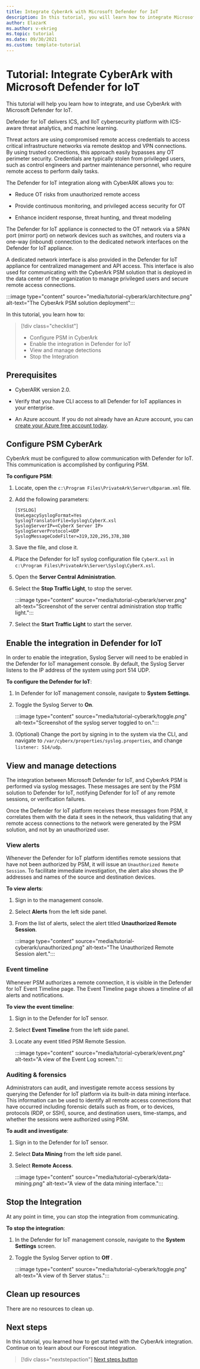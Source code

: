 ```yaml
---
title: Integrate CyberArk with Microsoft Defender for IoT
description: In this tutorial, you will learn how to integrate Microsoft Defender for IoT with CyberArk.
author: ElazarK
ms.author: v-ekrieg
ms.topic: tutorial
ms.date: 09/30/2021
ms.custom: template-tutorial
---
```


# Tutorial: Integrate CyberArk with Microsoft Defender for IoT

This tutorial will help you learn how to integrate, and use CyberArk with Microsoft Defender for IoT.

Defender for IoT delivers ICS, and IIoT cybersecurity platform with ICS-aware threat analytics, and machine learning.

Threat actors are using compromised remote access credentials to access critical infrastructure networks via remote desktop and VPN connections. By using trusted connections, this approach easily bypasses any OT perimeter security. Credentials are typically stolen from privileged users,  such as control engineers and partner maintenance personnel, who require remote access to perform daily tasks.

The Defender for IoT integration along with CyberARK allows you to:

- Reduce OT risks from unauthorized remote access

- Provide continuous monitoring, and privileged access security for OT

- Enhance incident response, threat hunting, and threat modeling

The Defender for IoT appliance is connected to the OT network via a SPAN port (mirror port) on network devices such as switches, and routers via a one-way (inbound) connection to the dedicated network interfaces on the Defender for IoT appliance.

A dedicated network interface is also provided in the Defender for IoT appliance for centralized management and API access. This interface is also used for communicating with the CyberArk PSM solution that is deployed in the data center of the organization to manage privileged users and secure remote access connections.

:::image type="content" source="media/tutorial-cyberark/architecture.png" alt-text="The CyberArk PSM solution deployment":::

In this tutorial, you learn how to:

> [!div class="checklist"]
> - Configure PSM in CyberArk
> - Enable the integration in Defender for IoT
> - View and manage detections
> - Stop the Integration

## Prerequisites

- CyberARK version 2.0.

- Verify that you have CLI access to all Defender for IoT appliances in your enterprise.

- An Azure account. If you do not already have an Azure account, you can [create your Azure free account today](https://azure.microsoft.com/free/).

## Configure PSM CyberArk

CyberArk must be configured to allow communication with Defender for IoT. This communication is accomplished by configuring PSM.

**To configure PSM**:

1. Locate, open the `c:\Program Files\PrivateArk\Server\dbparam.xml` file.

1. Add the following parameters:

    `[SYSLOG]` <br>
    `UseLegacySyslogFormat=Yes` <br>
    `SyslogTranslatorFile=Syslog\CyberX.xsl` <br>
    `SyslogServerIP=<CyberX Server IP>` <br>
    `SyslogServerProtocol=UDP` <br>
    `SyslogMessageCodeFilter=319,320,295,378,380` <br>

1. Save the file, and close it.

1. Place the Defender for IoT syslog configuration file `CyberX.xsl` in `c:\Program Files\PrivateArk\Server\Syslog\CyberX.xsl`.

1. Open the **Server Central Administration**.

1. Select the **Stop Traffic Light**, to stop the server.

    :::image type="content" source="media/tutorial-cyberark/server.png" alt-text="Screenshot of the server central administration stop traffic light.":::

1. Select the **Start Traffic Light** to start the server.

## Enable the integration in Defender for IoT

In order to enable the integration, Syslog Server will need to be enabled in the Defender for IoT management console. By default, the Syslog Server listens to the IP address of the system using port 514 UDP.

**To configure the Defender for IoT**:

1. In Defender for IoT management console, navigate to **System Settings**.

1. Toggle the Syslog Server to **On**.

    :::image type="content" source="media/tutorial-cyberark/toggle.png" alt-text="Screenshot of the syslog server toggled to on.":::

1. (Optional) Change the port by signing in to the system via the CLI, and navigate to `/var/cyberx/properties/syslog.properties`, and change `listener: 514/udp`.

## View and manage detections

The integration between Microsoft Defender for IoT, and CyberArk PSM is performed via syslog messages. These messages are sent by the PSM solution to Defender for IoT, notifying Defender for IoT of any remote sessions, or verification failures.

Once the Defender for IoT platform receives these messages from PSM, it correlates them with the data it sees in the network, thus validating that any remote access connections to the network were generated by the PSM solution, and not by an unauthorized user.

### View alerts

Whenever the Defender for IoT platform identifies remote sessions that have not been authorized by PSM, it will issue an `Unauthorized Remote Session`. To facilitate immediate investigation, the alert also shows the IP addresses and names of the source and destination devices.

**To view alerts**:

1. Sign in to the management console.

1. Select **Alerts** from the left side panel.

1. From the list of alerts, select the alert titled **Unauthorized Remote Session**.

    :::image type="content" source="media/tutorial-cyberark/unauthorized.png" alt-text="The Unauthorized Remote Session alert.":::

### Event timeline

Whenever PSM authorizes a remote connection, it is  visible in the Defender for IoT Event Timeline page. The Event Timeline page shows a timeline of all alerts and notifications.

**To view the event timeline**:

1. Sign in to the Defender for IoT sensor.

1. Select **Event Timeline** from the left side panel.

1. Locate any event titled PSM Remote Session.

    :::image type="content" source="media/tutorial-cyberark/event.png" alt-text="A view of the Event Log screen.":::

### Auditing & forensics

Administrators can audit, and investigate remote access sessions by querying the Defender for IoT platform via its built-in data mining interface. This information can be used to identify all remote access connections that have occurred including forensic details such as from, or to devices, protocols (RDP, or SSH), source, and destination users, time-stamps, and whether the sessions were authorized using PSM.

**To audit and investigate**:

1. Sign in to the Defender for IoT sensor.

1. Select **Data Mining** from the left side panel.

1. Select **Remote Access**.

    :::image type="content" source="media/tutorial-cyberark/data-mining.png" alt-text="A view of the data mining interface.":::

## Stop the Integration

At any point in time, you can stop the integration from communicating.

**To stop the integration**:

1. In the Defender for IoT management console, navigate to the **System Settings** screen.

1. Toggle the Syslog Server option to **Off** .

    :::image type="content" source="media/tutorial-cyberark/toggle.png" alt-text="A view of th Server status.":::

## Clean up resources

There are no resources to clean up.

## Next steps

In this tutorial, you learned how to get started with the CyberArk integration. Continue on to learn about our Forescout integration.

> [!div class="nextstepaction"]
> [Next steps button](./tutorial-forescout.md)
